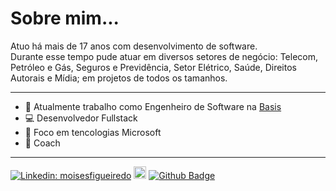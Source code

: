 <h1>Sobre mim...</h1>
<p>
  Atuo há mais de 17 anos com desenvolvimento de software.
  <br>
  Durante esse tempo pude atuar em diversos setores de negócio: Telecom, Petróleo e Gás, Seguros e Previdência, Setor Elétrico, Saúde, Direitos Autorais e Mídia; em projetos de todos os tamanhos.
</p>

<hr>

- 🏢 Atualmente trabalho como Engenheiro de Software na <a href="https://www.basis.com.br/">Basis</a>
- 💻 Desenvolvedor Fullstack
- 💪 Foco em tencologias Microsoft
- 🎯 Coach

<hr>

[![Linkedin: moisesfigueiredo](https://img.shields.io/badge/-moisesfigueiredo-blue?style=flat-square&logo=Linkedin&logoColor=white&link=https://www.linkedin.com/in/moises-barboza-de-figueiredo/)](https://www.linkedin.com/in/moises-barboza-de-figueiredo/)
<a href="mailto:moises.figueiredo@gmail.com"><img height="20px;" alt="Email" src="https://img.shields.io/badge/Gmail-D14836?style=for-the-badge&logo=gmail&logoColor=white"></a>
[![Github Badge](https://img.shields.io/badge/-Github-000?style=flat-square&logo=Github&logoColor=white&link=https://github.com/moisesfigueiredo)](https://github.com/moisesfigueiredo)
